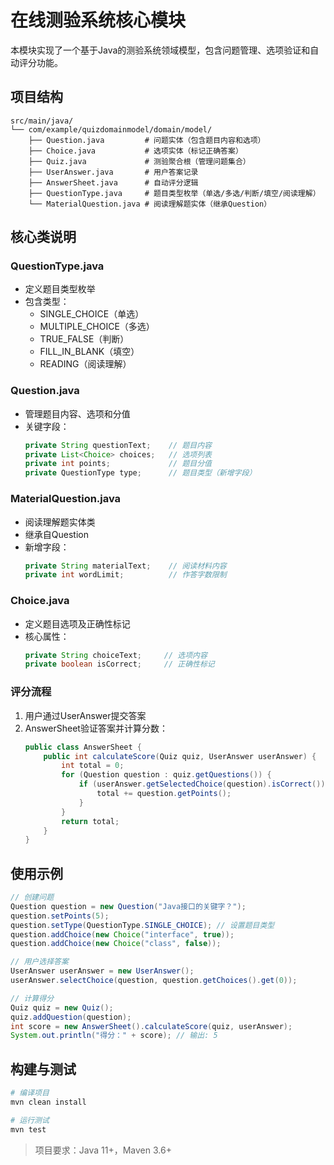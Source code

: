 # 在线测验系统核心模块

本模块实现了一个基于Java的测验系统领域模型，包含问题管理、选项验证和自动评分功能。

## 项目结构

```
src/main/java/
└── com/example/quizdomainmodel/domain/model/
    ├── Question.java         # 问题实体（包含题目内容和选项）
    ├── Choice.java           # 选项实体（标记正确答案）
    ├── Quiz.java             # 测验聚合根（管理问题集合）
    ├── UserAnswer.java       # 用户答案记录
    ├── AnswerSheet.java      # 自动评分逻辑
    ├── QuestionType.java     # 题目类型枚举（单选/多选/判断/填空/阅读理解）
    └── MaterialQuestion.java # 阅读理解题实体（继承Question）
```

## 核心类说明

### QuestionType.java
- 定义题目类型枚举
- 包含类型：
  - SINGLE_CHOICE（单选）
  - MULTIPLE_CHOICE（多选）
  - TRUE_FALSE（判断）
  - FILL_IN_BLANK（填空）
  - READING（阅读理解）

### Question.java
- 管理题目内容、选项和分值
- 关键字段：
  ```java
  private String questionText;    // 题目内容
  private List<Choice> choices;   // 选项列表
  private int points;             // 题目分值
  private QuestionType type;      // 题目类型（新增字段）
  ```

### MaterialQuestion.java
- 阅读理解题实体类
- 继承自Question
- 新增字段：
  ```java
  private String materialText;    // 阅读材料内容
  private int wordLimit;          // 作答字数限制
  ```

### Choice.java
- 定义题目选项及正确性标记
- 核心属性：
  ```java
  private String choiceText;     // 选项内容
  private boolean isCorrect;     // 正确性标记
  ```

### 评分流程
1. 用户通过UserAnswer提交答案
2. AnswerSheet验证答案并计算分数：
   ```java
   public class AnswerSheet {
       public int calculateScore(Quiz quiz, UserAnswer userAnswer) {
           int total = 0;
           for (Question question : quiz.getQuestions()) {
               if (userAnswer.getSelectedChoice(question).isCorrect()) {
                   total += question.getPoints();
               }
           }
           return total;
       }
   }
   ```

## 使用示例
```java
// 创建问题
Question question = new Question("Java接口的关键字？");
question.setPoints(5);
question.setType(QuestionType.SINGLE_CHOICE); // 设置题目类型
question.addChoice(new Choice("interface", true));
question.addChoice(new Choice("class", false));

// 用户选择答案
UserAnswer userAnswer = new UserAnswer();
userAnswer.selectChoice(question, question.getChoices().get(0));

// 计算得分
Quiz quiz = new Quiz();
quiz.addQuestion(question);
int score = new AnswerSheet().calculateScore(quiz, userAnswer);
System.out.println("得分：" + score); // 输出: 5
```

## 构建与测试
```bash
# 编译项目
mvn clean install

# 运行测试
mvn test
```

> 项目要求：Java 11+，Maven 3.6+
